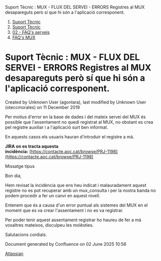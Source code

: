 Suport Tècnic : MUX - FLUX DEL SERVEI - ERRORS Registres al MUX desapareguts però sí que hi són a l'aplicació corresponent.  

1.  [Suport Tècnic](index.md)
2.  [Suport Tècnic](13893782.md)
3.  [02 - FAQ's serveis](26313393.md)
4.  [FAQ's MUX](28705591.md)

Suport Tècnic : MUX - FLUX DEL SERVEI - ERRORS Registres al MUX desapareguts però sí que hi són a l'aplicació corresponent.
===========================================================================================================================

Created by Unknown User (agonlara), last modified by Unknown User (oteccmorales) on 11 December 2019

  

Per motius d'error en la base de dades i del mateix servei del MUX és possible que l'assentament no quedi registrat al MUX, no obstant es crea pel registre auxiliar i a l'aplicació surt ben informat. 

En aquests casos els usuaris hauran d'introduir el registre a mà.

**JIRA on es tracta aquesta incidència:** [https://contacte.aoc.cat/browse/PRJ-1198](https://contacte.aoc.cat/browse/PRJ-1198)

  

  

Missatge tipus

Bon dia,  
  
Hem revisat la incidència que ens heu indicat i malauradament aquest registre no es pot recuperar amb un mux\_consulta i per la nostra banda no podem procedir a fer un canvi en aquest nivell.  
  
Entenem que és a causa d'un error puntual als sistemes del MUX en el moment que es va crear l'assentament i no es va registrar.  
  
Per poder tenir aquest assentament registrar ho haureu de fer a mà vosaltres mateixos, disculpeu les molèsties.  
  
Salutacions cordials.

  

Document generated by Confluence on 02 June 2025 10:56

[Atlassian](http://www.atlassian.com/)